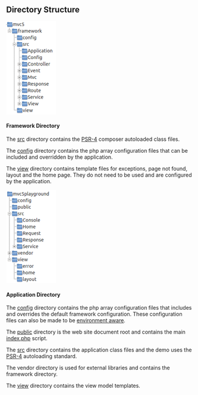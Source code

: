 ## Directory Structure
<div class="media media-left-sm-collapse">
  <div class="media-left">
    <a href="#">
      <img src="/images/framework-dir.png" width="134" height="250" alt="Directory Structure">
    </a>
  </div>
  <div class="media-body">
    <h4 id="framework-directory">Framework Directory</h4>
    <p>The <a href="https://github.com/mvc5/framework/tree/master/src">src</a> directory contains the <a href="http://www.php-fig.org/psr/psr-4/">PSR-4</a> composer autoloaded class files.</p>
    <p>The <a href="https://github.com/mvc5/framework/tree/master/config">config</a> directory contains the php array configuration files that can be included and overridden by the application.</p>
    <p>The <a href="https://github.com/mvc5/framework/tree/master/view">view</a> directory contains template files for exceptions, page not found, layout and the home page. They do not need to be used and are configured by the application.</p>    
  </div>
</div>
<div class="media media-left-sm-collapse">
  <div class="media-left">
    <a href="#">
      <img src="/images/application-dir.png" width="134" height="250" alt="Directory Structure">
    </a>
  </div>
  <div class="media-body">
  <h4 id="application-directory">Application Directory</h4>
    <p>The <a href="https://github.com/mvc5/application/tree/master/config">config</a> directory contains the php array configuration files that includes and overrides the default framework configuration. These configuration files can also be made to be <a href="/overview/#environment-aware-configurations">environment aware</a>.</p>
    <p>The <a href="https://github.com/mvc5/application/tree/master/public">public</a> directory is the web site document root and contains the main <a href="https://github.com/mvc5/application/blob/master/public/index.php">index.php</a> script.</p>
    <p>The <a href="https://github.com/mvc5/application/tree/master/src">src</a> directory contains the application class files and the demo uses the <a href="http://www.php-fig.org/psr/psr-4/">PSR-4</a> autoloading standard.</p>
    <p>The vendor directory is used for external libraries and contains the framework directory.</p>
    <p>The <a href="https://github.com/mvc5/application/tree/master/view">view</a> directory contains the view model templates.</p>
  </div>
</div>
<style type="text/css">
@media (max-width: 360px) {
  .media-left-sm-collapse .media-left {
    display:none;
  }
  
  .media-left-sm-collapse .media-body {
    width:100%;
  }
}
</style>
